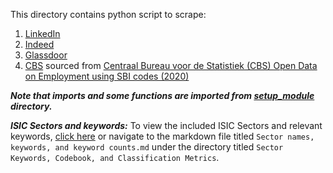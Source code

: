 This directory contains python script to scrape:

1. [LinkedIn](./LinkedIn)
2. [Indeed](./Indeed)
3. [Glassdoor](./Glassdoor)
4. [CBS](./CBS) sourced from [Centraal Bureau voor de Statistiek (CBS) Open Data on Employment using SBI codes (2020)](https://opendata.cbs.nl/#/CBS/en/dataset/81434ENG/table?ts=1663627369191)

***Note that imports and some functions are imported from [setup_module](../setup_module) directory.***

***ISIC Sectors and keywords:*** To view the included ISIC Sectors and relevant keywords, [click here](../Sector%20Keywords,%20Codebook,%20and%20Classification%20Metrics/Sector%20names,%20keywords,%20and%20keyword%20counts.md) or navigate to the markdown file titled ```Sector names, keywords, and keyword counts.md``` under the directory titled ```Sector Keywords, Codebook, and Classification Metrics```.
